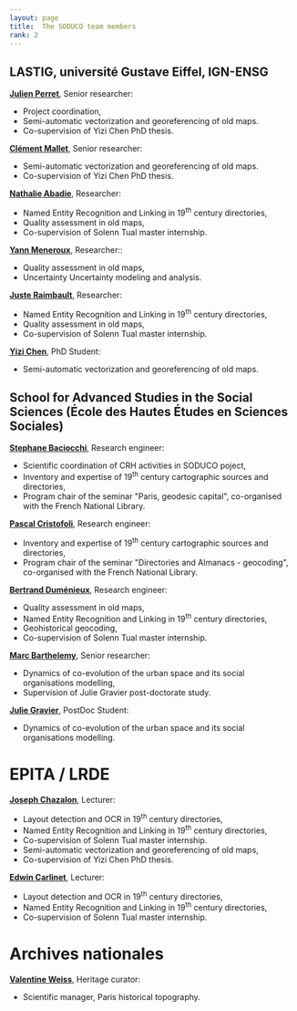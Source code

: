 ```yaml
---
layout: page
title:  The SODUCO team members
rank: 2
---
```


## LASTIG, université Gustave Eiffel, IGN-ENSG

**[Julien Perret](https://www.umr-lastig.fr/julien-perret/)**, Senior researcher:
* Project coordination,
* Semi-automatic vectorization and georeferencing of old maps.
* Co-supervision of Yizi Chen PhD thesis.  

**[Clément Mallet](https://www.umr-lastig.fr/clement-mallet/)**, Senior researcher:
* Semi-automatic vectorization and georeferencing of old maps.
* Co-supervision of Yizi Chen PhD thesis. 

**[Nathalie Abadie](https://www.umr-lastig.fr/nathalie-abadie/)**, Researcher:
* Named Entity Recognition and Linking in 19<sup>th</sup> century directories,
* Quality assessment in old maps,
* Co-supervision of Solenn Tual master internship.  

**[Yann Meneroux](https://www.researchgate.net/profile/Yann-Meneroux)**, Researcher::
* Quality assessment in old maps,
* Uncertainty Uncertainty modeling and analysis.

**[Juste Raimbault](https://scholar.google.fr/citations?user=zoioGw4AAAAJ&hl=fr)**, Researcher:
* Named Entity Recognition and Linking in 19<sup>th</sup> century directories,
* Quality assessment in old maps,
* Co-supervision of Solenn Tual master internship. 

**[Yizi Chen](https://www.umr-lastig.fr/yizi-chen/)**, PhD Student:
* Semi-automatic vectorization and georeferencing of old maps.


## School for Advanced Studies in the Social Sciences (École des Hautes Études en Sciences Sociales)

**[Stephane Baciocchi](http://ladehis.ehess.fr/index.php?604)**, Research engineer:
* Scientific coordination of CRH activities in SODUCO poject,
* Inventory and expertise of 19<sup>th</sup> century cartographic sources and directories,
* Program chair of the seminar "Paris, geodesic capital", co-organised with the French National Library.  

**[Pascal Cristofoli](http://crh.ehess.fr/index.php?602)**, Research engineer:
* Inventory and expertise of 19<sup>th</sup> century cartographic sources and directories,
* Program chair of the seminar "Directories and Almanacs - geocoding", co-organised with the French National Library.   

**[Bertrand Duménieux](http://crh.ehess.fr/index.php?5206)**, Research engineer:
* Quality assessment in old maps,
* Named Entity Recognition and Linking in 19<sup>th</sup> century directories,
* Geohistorical geocoding,
* Co-supervision of Solenn Tual master internship. 

**[Marc Barthelemy](http://cams.ehess.fr/marc-barthelemy/)**, Senior researcher:
* Dynamics of co-evolution of the urban space and its social organisations modelling,
* Supervision of Julie Gravier post-doctorate study. 

**[Julie Gravier](http://cams.ehess.fr/doctorants-et-post-doctorants/)**, PostDoc Student:
* Dynamics of co-evolution of the urban space and its social organisations modelling. 

# EPITA / LRDE

**[Joseph Chazalon](http://crh.ehess.fr/index.php?5206)**, Lecturer:
* Layout detection and OCR in 19<sup>th</sup> century directories,
* Named Entity Recognition and Linking in 19<sup>th</sup> century directories,
* Co-supervision of Solenn Tual master internship.  
* Semi-automatic vectorization and georeferencing of old maps,
* Co-supervision of Yizi Chen PhD thesis. 

**[Edwin Carlinet](http://cams.ehess.fr/marc-barthelemy/)**, Lecturer:
* Layout detection and OCR in 19<sup>th</sup> century directories,
* Named Entity Recognition and Linking in 19<sup>th</sup> century directories,
* Co-supervision of Solenn Tual master internship.  

# Archives nationales

**[Valentine Weiss](https://www.chartes.psl.eu/fr/valentine-weiss)**, Heritage curator:
* Scientific manager, Paris historical topography. 





